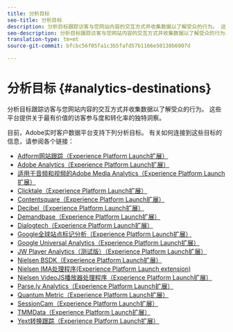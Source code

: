 ```yaml
---
title: 分析目标
seo-title: 分析目标
description: 分析目标跟踪访客与您网站内容的交互方式并收集数据以了解受众的行为。 这些平台提供关于最有价值的访客参与度和转化率的独特洞察。
seo-description: 分析目标跟踪访客与您网站内容的交互方式并收集数据以了解受众的行为。 这些平台提供关于最有价值的访客参与度和转化率的独特洞察。
translation-type: tm+mt
source-git-commit: bfcbc56f05fa1c3b5fafd57b1166e50130b6007d

---
```



# 分析目标 {#analytics-destinations}

分析目标跟踪访客与您网站内容的交互方式并收集数据以了解受众的行为。 这些平台提供关于最有价值的访客参与度和转化率的独特洞察。

目前，Adobe实时客户数据平台支持下列分析目标。 有关如何连接到这些目标的信息，请参阅各个链接：

* [Adform网站跟踪（Experience Platform Launch扩展）](/help/rtcdp/destinations/adform-extension.md)
* [Adobe Analytics（Experience Platform Launch扩展）](/help/rtcdp/destinations/adobe-analytics-extension.md)
* [适用于音频和视频的Adobe Media Analytics（Experience Platform Launch扩展）](/help/rtcdp/destinations/adobe-video-analytics-extension.md)
* [Clicktale（Experience Platform Launch扩展）](/help/rtcdp/destinations/clicktale-extension.md)
* [Contentsquare（Experience Platform Launch扩展）](/help/rtcdp/destinations/contentsquare-extension.md)
* [Decibel（Experience Platform Launch扩展）](/help/rtcdp/destinations/decibel-extension.md)
* [Demandbase（Experience Platform Launch扩展）](/help/rtcdp/destinations/demandbase-extension.md)
* [Dialogtech（Experience Platform Launch扩展）](/help/rtcdp/destinations/dialogtech-extension.md)
* [Google全球站点标记分析（Experience Platform Launch扩展）](/help/rtcdp/destinations/gtag-analytics-extension.md)
* [Google Universal Analytics（Experience Platform Launch扩展）](/help/rtcdp/destinations/google-universal-analytics-extension.md)
* [JW Player Analytics（测试版）（Experience Platform Launch扩展）](/help/rtcdp/destinations/jw-player-analytics-extension.md)
* [Nielsen BSDK（Experience Platform Launch扩展）](nielsen-bsdk-extension.md)
* [Nielsen IMA处理程序(Experience Platform Launch extension)](nielsen-ima-extension.md)
* [Nielsen VideoJS播放器处理程序（Experience Platform Launch扩展）](nielsen-videojs-extension.md)
* [Parse.ly Analytics（Experience Platform Launch扩展）](parsely-extension.md)
* [Quantum Metric（Experience Platform Launch扩展）](quantum-metric-extension.md)
* [SessionCam（Experience Platform Launch扩展）](sessioncam-extension.md)
* [TMMData（Experience Platform Launch扩展）](tmmdata-extension.md)
* [Yext转换跟踪（Experience Platform Launch扩展）](yext-extension.md)
